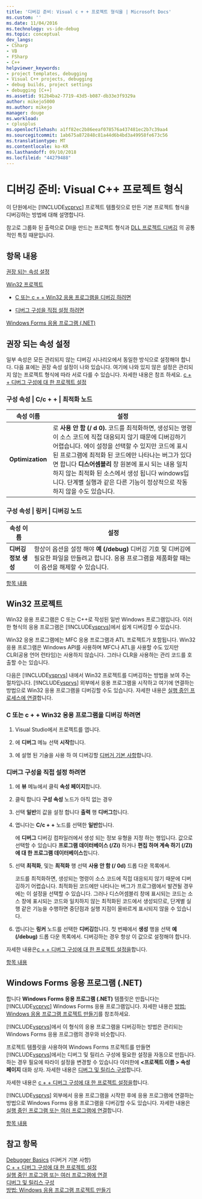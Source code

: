 ```yaml
---
title: '디버깅 준비: Visual c + + 프로젝트 형식을 | Microsoft Docs'
ms.custom: ''
ms.date: 11/04/2016
ms.technology: vs-ide-debug
ms.topic: conceptual
dev_langs:
- CSharp
- VB
- FSharp
- C++
helpviewer_keywords:
- project templates, debugging
- Visual C++ projects, debugging
- debug builds, project settings
- debugging [C++]
ms.assetid: 912b4ba2-7719-43d5-b087-db33e3f9329a
author: mikejo5000
ms.author: mikejo
manager: douge
ms.workload:
- cplusplus
ms.openlocfilehash: a1ff82ec2b86eeaf078576a437481ec2b7c39aa4
ms.sourcegitcommit: 1ab675a872848c81a44d6b4bd3a49958fe673c56
ms.translationtype: MT
ms.contentlocale: ko-KR
ms.lasthandoff: 09/10/2018
ms.locfileid: "44279488"
---
```

# <a name="debugging-preparation-visual-c-project-types"></a>디버깅 준비: Visual C++ 프로젝트 형식
이 단원에서는 [!INCLUDE[vcprvc](../code-quality/includes/vcprvc_md.md)] 프로젝트 템플릿으로 만든 기본 프로젝트 형식을 디버깅하는 방법에 대해 설명합니다.  
  
 참고로 그룹화 된 출력으로 Dll을 만드는 프로젝트 형식과 [DLL 프로젝트 디버깅](../debugger/debugging-dll-projects.md) 의 공통적인 특징 때문입니다.  
  
##  <a name="BKMK_In_this_topic"></a> 항목 내용  
 [권장 되는 속성 설정](#BKMK_Recommended_Property_Settings)  
  
 [Win32 프로젝트](#BKMK_Win32_Projects)  
  
-   [C 또는 c + + Win32 응용 프로그램을 디버깅 하려면](#BKMK_To_debug_a_C_or_C___Win32_application)  
  
-   [디버그 구성을 직접 설정 하려면](#BKMK_To_manually_set_a_Debug_configuration)  
  
 [Windows Forms 응용 프로그램 (.NET)](#BKMK_Windows_Forms_Applications___NET_)  
  
##  <a name="BKMK_Recommended_Property_Settings"></a> 권장 되는 속성 설정  
 일부 속성은 모든 관리되지 않는 디버깅 시나리오에서 동일한 방식으로 설정해야 합니다. 다음 표에는 권장 속성 설정이 나와 있습니다. 여기에 나와 있지 않은 설정은 관리되지 않는 프로젝트 형식에 따라 서로 다를 수 있습니다. 자세한 내용은 참조 하세요. [c + + 디버그 구성에 대 한 프로젝트 설정](../debugger/project-settings-for-a-cpp-debug-configuration.md)  
  
### <a name="configuration-properties-124-cc-124-optimization-node"></a>구성 속성 &#124; C/c + + &#124; 최적화 노드  
  
|속성 이름|설정|  
|-------------------|-------------|  
|**Optimization**|로 **사용 안 함 (/ d 0).** 코드를 최적화하면, 생성되는 명령이 소스 코드에 직접 대응되지 않기 때문에 디버깅하기 어렵습니다. 에이 설정을 선택할 수 있지만 코드에 표시 된 프로그램에 최적화 된 코드에만 나타나는 버그가 있다면 합니다 **디스어셈블리** 창 원본에 표시 되는 내용 일치 하지 않는 최적화 된 소스에서 생성 됩니다 windows입니다. 단계별 실행과 같은 다른 기능이 정상적으로 작동하지 않을 수도 있습니다.|  
  
### <a name="configuration-properties-124-linker-124-debugging-node"></a>구성 속성 &#124; 링커 &#124; 디버깅 노드  
  
|속성 이름|설정|  
|-------------------|-------------|  
|**디버깅 정보 생성**|항상이 옵션을 설정 해야 **예 (/debug)** 디버깅 기호 및 디버깅에 필요한 파일을 만들려고 합니다. 응용 프로그램을 제품화할 때는 이 옵션을 해제할 수 있습니다.|  
  
 [항목 내용](../debugger/debugging-preparation-visual-cpp-project-types.md#BKMK_In_this_topic)  
  
##  <a name="BKMK_Win32_Projects"></a> Win32 프로젝트  
 Win32 응용 프로그램은 C 또는 C++로 작성된 일반 Windows 프로그램입니다. 이러한 형식의 응용 프로그램은 [!INCLUDE[vsprvs](../code-quality/includes/vsprvs_md.md)]에서 쉽게 디버깅할 수 있습니다.  
  
 Win32 응용 프로그램에는 MFC 응용 프로그램과 ATL 프로젝트가 포함됩니다. Win32 응용 프로그램은 Windows API를 사용하며 MFC나 ATL을 사용할 수도 있지만 CLR(공용 언어 런타임)는 사용하지 않습니다. 그러나 CLR을 사용하는 관리 코드를 호출할 수는 있습니다.  
  
 다음은 [!INCLUDE[vsprvs](../code-quality/includes/vsprvs_md.md)] 내에서 Win32 프로젝트를 디버깅하는 방법을 보여 주는 절차입니다. [!INCLUDE[vsprvs](../code-quality/includes/vsprvs_md.md)] 외부에서 응용 프로그램을 시작하고 여기에 연결하는 방법으로 Win32 응용 프로그램을 디버깅할 수도 있습니다. 자세한 내용은 [실행 중인 프로세스에 연결](../debugger/attach-to-running-processes-with-the-visual-studio-debugger.md)합니다.  
  
###  <a name="BKMK_To_debug_a_C_or_C___Win32_application"></a> C 또는 c + + Win32 응용 프로그램을 디버깅 하려면  
  
1.  Visual Studio에서 프로젝트를 엽니다.  
  
2.  에 **디버그** 메뉴 선택 **시작**합니다.  
  
3.  에 설명 된 기술을 사용 하 여 디버깅할 [디버거 기본 사항](../debugger/getting-started-with-the-debugger.md)합니다.  
  
###  <a name="BKMK_To_manually_set_a_Debug_configuration"></a> 디버그 구성을 직접 설정 하려면  
  
1.  에 **뷰** 메뉴에서 클릭 **속성 페이지**합니다.  
  
2.  클릭 합니다 **구성 속성** 노드가 아직 없는 경우  
  
3.  선택 **일반**의 값을 설정 합니다 **출력** 행 **디버그**합니다.  
  
4.  엽니다는 **C/c + +** 노드를 선택한 **일반**합니다.  
  
     에 **디버그** 디버깅 컴파일러에서 생성 되는 정보 유형을 지정 하는 행입니다. 값으로 선택할 수 있습니다 **프로그램 데이터베이스 (/Zi)** 하거나 **편집 하며 계속 하기 (/ZI)에 대 한 프로그램 데이터베이스**합니다.  
  
5.  선택 **최적화**, 및는 **최적화** 행 선택 **사용 안 함 (/ 0d)** 드롭 다운 목록에서.  
  
     코드를 최적화하면, 생성되는 명령이 소스 코드에 직접 대응되지 않기 때문에 디버깅하기 어렵습니다. 최적화된 코드에만 나타나는 버그가 프로그램에서 발견될 경우에는 이 설정을 선택할 수 있습니다. 그러나 디스어셈블리 창에 표시되는 코드는 소스 창에 표시되는 코드와 일치하지 않는 최적화된 코드에서 생성되므로, 단계별 실행 같은 기능을 수행하면 중단점과 실행 지점이 올바르게 표시되지 않을 수 있습니다.  
  
6.  엽니다는 **링커** 노드를 선택한 **디버깅**합니다. 첫 번째에서 **생성** 행을 선택 **예 (/debug)** 드롭 다운 목록에서. 디버깅하는 경우 항상 이 값으로 설정해야 합니다.  
  
 자세한 내용은[c + + 디버그 구성에 대 한 프로젝트 설정을](../debugger/project-settings-for-a-cpp-debug-configuration.md)합니다.  
  
 [항목 내용](../debugger/debugging-preparation-visual-cpp-project-types.md#BKMK_In_this_topic)  
  
##  <a name="BKMK_Windows_Forms_Applications___NET_"></a> Windows Forms 응용 프로그램 (.NET)  
 합니다 **Windows Forms 응용 프로그램 (.NET)** 템플릿은 만듭니다는 [!INCLUDE[vcprvc](../code-quality/includes/vcprvc_md.md)] Windows Forms 응용 프로그램입니다. 자세한 내용은 [방법: Windows 응용 프로그램 프로젝트 만들기](https://docs.microsoft.com/previous-versions/visualstudio/visual-studio-2010/42wc9kk5(v=vs.100))를 참조하세요.  
  
 [!INCLUDE[vsprvs](../code-quality/includes/vsprvs_md.md)]에서 이 형식의 응용 프로그램을 디버깅하는 방법은 관리되는 Windows Forms 응용 프로그램의 경우와 비슷합니다.  
  
 프로젝트 템플릿을 사용하여 Windows Forms 프로젝트를 만들면 [!INCLUDE[vsprvs](../code-quality/includes/vsprvs_md.md)]에서는 디버그 및 릴리스 구성에 필요한 설정을 자동으로 만듭니다. 하는 경우 필요에 따라이 설정을 변경할 수 있습니다 이러한에  **\<프로젝트 이름 > 속성 페이지** 대화 상자. 자세한 내용은 [디버그 및 릴리스 구성](../debugger/how-to-set-debug-and-release-configurations.md)합니다.  
  
 자세한 내용은 [c + + 디버그 구성에 대 한 프로젝트 설정을](../debugger/project-settings-for-a-cpp-debug-configuration.md)합니다.  
  
 [!INCLUDE[vsprvs](../code-quality/includes/vsprvs_md.md)] 외부에서 응용 프로그램을 시작한 후에 응용 프로그램에 연결하는 방법으로 Windows Forms 응용 프로그램을 디버깅할 수도 있습니다. 자세한 내용은 [실행 중인 프로그램 또는 여러 프로그램에 연결](../debugger/attach-to-running-processes-with-the-visual-studio-debugger.md)합니다.  
  
 [항목 내용](../debugger/debugging-preparation-visual-cpp-project-types.md#BKMK_In_this_topic)  
  
## <a name="see-also"></a>참고 항목  
 [Debugger Basics](../debugger/getting-started-with-the-debugger.md) (디버거 기본 사항)  
 [C + + 디버그 구성에 대 한 프로젝트 설정](../debugger/project-settings-for-a-cpp-debug-configuration.md)   
 [실행 중인 프로그램 또는 여러 프로그램에 연결](../debugger/attach-to-running-processes-with-the-visual-studio-debugger.md)   
 [디버그 및 릴리스 구성](../debugger/how-to-set-debug-and-release-configurations.md)   
 [방법: Windows 응용 프로그램 프로젝트 만들기](https://docs.microsoft.com/previous-versions/visualstudio/visual-studio-2010/42wc9kk5(v=vs.100))